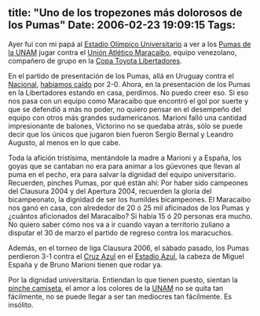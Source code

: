 title: "Uno de los tropezones más dolorosos de los Pumas"
Date: 2006-02-23 19:09:15
Tags: 
---
<p>Ayer fui con mi papá al <a target="_blank" href="http://en.wikipedia.org/wiki/Estadio_Ol%C3%ADmpico_Universitario">Estadio Olímpico Universitario</a> a ver a los <a target="_blank" href="http://www.pumasunam.com.mx">Pumas de la UNAM</a> jugar contra el <a target="_blank" href="http://www.uamaracaibo.org/">Unión Atlético Maracaibo</a>, equipo venezolano, compañero de grupo en la <a target="_blank" href="http://www.conmebol.com/">Copa Toyota Libertadores</a>.</p>

<p>En el partido de presentación de los Pumas, allá en Uruguay contra el <a target="_blank" href="http://bolso.8m.com/inicio.html">Nacional</a>, <a target="_blank" href="http://www.damog.net/?p=295">habíamos caído</a> por 2-0. Ahora, en la presentación de los Pumas en la Libertadores estando en casa, perdimos. No puedo creer eso. Si eso nos pasa con un equipo como Maracaibo que encontró el gol por suerte y que se defendió a más no poder, no quiero pensar en el desempeño del equipo con otros más grandes sudamericanos. Marioni falló una cantidad impresionante de balones, Victorino no se quedaba atrás, sólo se puede decir que los únicos que jugaron bien fueron Sergio Bernal y Leandro Augusto, al menos en lo que cabe.</p>

<p>Toda la afición tristísima, mentándole la madre a Marioni y a España, los goyas que se cantaban no era para animar a los güevones que llevan al puma en el pecho, era para salvar la dignidad del equipo universitario. Recuerden, pinches Pumas, por qué están ahí: Por haber sido campeones del Clausura 2004 y del Apertura 2004, recuerden la gloria del bicampeonato, la dignidad de ser los humildes bicampeones. El Maracaibo nos ganó en casa, con alrededor de 20 ó 25 mil aficinados de los Pumas y ¿cuántos aficionados del Maracaibo? Si había 15 ó 20 personas era mucho. No quiero saber cómo nos va a ir cuando vayan a territorio zuliano a disputar el 30 de marzo el partido de regreso contra los maracuchos.</p>

<p>Además, en el torneo de liga Clausura 2006, el sábado pasado, los Pumas perdieron 3-1 contra el <a target="_blank" href="http://www.cruz-azul.com.mx/home.html">Cruz Azul</a> en el <a target="_blank" href="http://www.stadiumguide.com/azul.htm">Estadio Azul</a>, la cabeza de Miguel España y de Bruno Marioni tienen que rodar ya.</p>

<p>Por la dignidad universitaria. Entiendan lo que tienen puesto, sientan la <a target="_blank" href="http://www.pumasgol.com">pinche camiseta</a>, el amor a los colores de la <a target="_blank" href="http://www.unam.mx">UNAM</a> no se quita tan fácilmente, no se puede llegar a ser tan mediocres tan fácilmente. Es insólito.</p>
